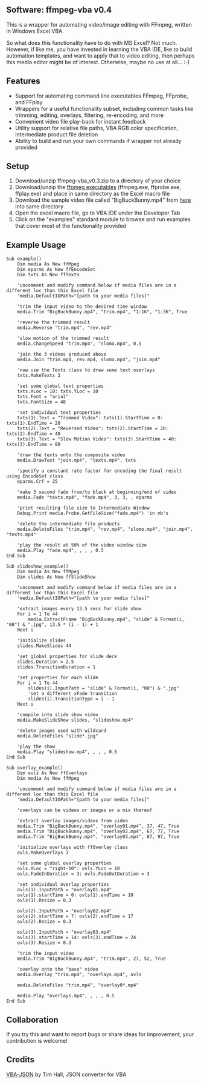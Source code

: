 ## Software: ffmpeg-vba v0.4

This is a wrapper for automating video/image editing with FFmpeg, written in Windows Excel VBA.

So what does this functionality have to do with MS Excel? Not much. However, if like me, you have invested in learning the VBA IDE, like to build automation templates, and want to apply that to video editing, then perhaps this media editor might be of interest. Otherwise, maybe no use at all... :-)

## Features

- Support for automating command line executables FFmpeg, FFprobe, and FFplay 
- Wrappers for a useful functionality subset, including common tasks like trimming, editing, overlays, filtering, re-encoding, and more
- Convenient video file play-back for instant feedback
- Utility support for relative file paths, VBA RGB color specification, intermediate product file deletion
- Ability to build and run your own commands if wrapper not already provided

## Setup

1) Download/unzip ffmpeg-vba_v0.3.zip to a directory of your choice
2) Download/unzip the [ffpmeg executables](https://ffmpeg.org/download.html) (ffmpeg.exe, ffprobe.exe, ffplay.exe) and place in same directory as the Excel macro file
3) Download the sample video file called "BigBuckBunny.mp4" from [here](http://commondatastorage.googleapis.com/gtv-videos-bucket/sample/BigBuckBunny.mp4) into same directory
4) Open the excel macro file, go to VBA IDE under the Developer Tab
5) Click on the "examples" standard module to browse and run examples that cover most of the functionality provided

## Example Usage

```vba
Sub example()
    Dim media As New ffMpeg
    Dim eparms As New ffEncodeSet
    Dim txts As New ffTexts
    
    'uncomment and modify command below if media files are in a different loc than this Excel file
    'media.DefaultIOPath="[path to your media files]"
    
    'trim the input video to the desired time window
    media.Trim "BigBuckBunny.mp4", "trim.mp4", "1:16", "1:36", True
    
    'reverse the trimmed result
    media.Reverse "trim.mp4", "rev.mp4"
    
    'slow motion of the trimmed result
    media.ChangeSpeed "trim.mp4", "slomo.mp4", 0.5
    
    'join the 3 videos produced above
    media.Join "trim.mp4, rev.mp4, slomo.mp4", "join.mp4"
    
    'now use the Texts class to draw some text overlays
    txts.MakeTexts 3
    
    'set some global text properties
    txts.XLoc = 10: txts.YLoc = 10
    txts.Font = "arial"
    txts.FontSize = 48
    
    'set individual text properties
    txts(1).Text = "Trimmed Video": txts(1).StartTime = 0: txts(1).EndTime = 20
    txts(2).Text = "Reversed Video": txts(2).StartTime = 20: txts(2).EndTime = 40
    txts(3).Text = "Slow Motion Video": txts(3).StartTime = 40: txts(3).EndTime = 80
    
    'draw the texts onto the composite video
    media.DrawText "join.mp4", "texts.mp4", txts
    
    'specify a constant rate factor for encoding the final result using EncodeSet class
    eparms.Crf = 25
    
    'make 3 second fade from/to black at beginning/end of video
    media.Fade "texts.mp4", "fade.mp4", 3, 3, , eparms
    
    'print resulting file size to Intermediate Window
    Debug.Print media.Probe.GetFileSize("fade.mp4") 'in mb's
    
    'delete the intermediate file products
    media.DeleteFiles "trim.mp4", "rev.mp4", "slomo.mp4", "join.mp4", "texts.mp4"
    
    'play the result at 50% of the video window size
    media.Play "fade.mp4", , , , 0.5
End Sub
```
```vba
Sub slideshow_example()
    Dim media As New ffMpeg
    Dim slides As New ffSlideShow
    
    'uncomment and modify command below if media files are in a different loc than this Excel file
    'media.DefaultIOPath="[path to your media files]"
    
    'extract images every 13.5 secs for slide show
    For i = 1 To 44
        media.ExtractFrame "BigBuckBunny.mp4", "slide" & Format(i, "00") & ".jpg", 13.5 * (i - 1) + 1
    Next i
    
    'initialize slides
    slides.MakeSlides 44
    
    'set global properties for slide deck
    slides.Duration = 2.5
    slides.TransitionDuration = 1
    
    'set properties for each slide
    For i = 1 To 44
        slides(i).InputPath = "slide" & Format(i, "00") & ".jpg"
        'set a different xFade transition
        slides(i).TransitionType = i - 1
    Next i
    
    'compile into slide show video
    media.MakeSlideShow slides, "slideshow.mp4"
    
    'delete images used with wildcard
    media.DeleteFiles "slide*.jpg"
    
    'play the show
    media.Play "slideshow.mp4", , , , 0.5
End Sub
```
```vba
Sub overlay_example()
    Dim ovls As New ffOverlays
    Dim media As New ffMpeg
    
    'uncomment and modify command below if media files are in a different loc than this Excel file
    'media.DefaultIOPath="[path to your media files]"
    
    'overlays can be videos or images or a mix thereof
    
    'extract overlay images/videos from video
    media.Trim "BigBuckBunny.mp4", "overlay01.mp4", 37, 47, True
    media.Trim "BigBuckBunny.mp4", "overlay02.mp4", 67, 77, True
    media.Trim "BigBuckBunny.mp4", "overlay03.mp4", 87, 97, True
    
    'initialize overlays with ffOverlay class
    ovls.MakeOverlays 3
    
    'set some global overlay properties
    ovls.XLoc = "right-10": ovls.YLoc = 10
    ovls.FadeInDuration = 3: ovls.FadeOutDuration = 3
    
    'set individual overlay properties
    ovls(1).InputPath = "overlay01.mp4"
    ovls(1).startTime = 0: ovls(1).endTime = 10
    ovls(1).Resize = 0.3
    
    ovls(2).InputPath = "overlay02.mp4"
    ovls(2).startTime = 7: ovls(2).endTime = 17
    ovls(2).Resize = 0.3
    
    ovls(3).InputPath = "overlay03.mp4"
    ovls(3).startTime = 14: ovls(3).endTime = 24
    ovls(3).Resize = 0.3
    
    'trim the input video
    media.Trim "BigBuckBunny.mp4", "trim.mp4", 27, 52, True
    
    'overlay onto the "base" video
    media.Overlay "trim.mp4", "overlays.mp4", ovls
        
    media.DeleteFiles "trim.mp4", "overlay0*.mp4"
    
    media.Play "overlays.mp4", , , , 0.5
End Sub
```
## Collaboration

If you try this and want to report bugs or share ideas for improvement, your contribution is welcome!

## Credits

[VBA-JSON](https://github.com/VBA-tools/VBA-JSON) by Tim Hall, JSON converter for VBA
